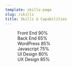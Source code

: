 ```yaml
---
template: skills-page
slug: /skills
title: Skills & Capabilities
---
```

  <dd class="percentage percentage-90"><span class="text">Front End</span> <span class="percent">90%</span></dd>
  <dd class="percentage percentage-65"><span class="text">Back End</span> <span class="percent">65%</span></dd>
  <dd class="percentage percentage-85"><span class="text">WordPress</span> <span class="percent">85%</span></dd>
  <dd class="percentage percentage-75"><span class="text">Javascript</span> <span class="percent">75%</span></dd>
  <dd class="percentage percentage-80"><span class="text">UI Design</span> <span class="percent">80%</span></dd>
  <dd class="percentage percentage-85"><span class="text">UX Design</span> <span class="percent">85%</span></dd>

<!-- <dl>
<dt><h2>Should I go or should I stay?</h2><span>100%</span></dt>
  <dd class="percentage percentage-62"><span class="text">Yes!</span> <span class="percent">62%</span></dd>
  <dd class="percentage percentage-58"><span class="text">No!</span> <span class="percent">58%</span></dd>
</dl> -->